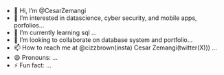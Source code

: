 - 👋 Hi, I’m @CesarZemangi
- 👀 I’m interested in datascience, cyber security, and mobile apps, porfolios...
- 🌱 I’m currently learning sql ...
- 💞️ I’m looking to collaborate on  database system and portfolio...
- 📫 How to reach me at @cizzbrown(insta) Cesar Zemangi(twitter(X))) ...
- 😄 Pronouns: ...
- ⚡ Fun fact: ...

<!---
CesarZemangi/CesarZemangi is a ✨ special ✨ repository because its `README.md` (this file) appears on your GitHub profile.
You can click the Preview link to take a look at your changes.
--->
